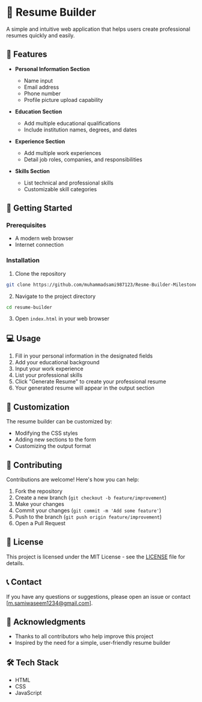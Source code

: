 # 📝 Resume Builder

A simple and intuitive web application that helps users create professional resumes quickly and easily.

## 🌟 Features

- **Personal Information Section**
  - Name input
  - Email address
  - Phone number
  - Profile picture upload capability

- **Education Section**
  - Add multiple educational qualifications
  - Include institution names, degrees, and dates

- **Experience Section**
  - Add multiple work experiences
  - Detail job roles, companies, and responsibilities

- **Skills Section**
  - List technical and professional skills
  - Customizable skill categories

## 🚀 Getting Started

### Prerequisites

- A modern web browser
- Internet connection

### Installation

1. Clone the repository
```bash
git clone https://github.com/muhammadsami987123/Resme-Builder-Milestone-4.git
```

2. Navigate to the project directory
```bash
cd resume-builder
```

3. Open `index.html` in your web browser

## 💻 Usage

1. Fill in your personal information in the designated fields
2. Add your educational background
3. Input your work experience
4. List your professional skills
5. Click "Generate Resume" to create your professional resume
6. Your generated resume will appear in the output section

## 🎨 Customization

The resume builder can be customized by:
- Modifying the CSS styles
- Adding new sections to the form
- Customizing the output format

## 🤝 Contributing

Contributions are welcome! Here's how you can help:

1. Fork the repository
2. Create a new branch (`git checkout -b feature/improvement`)
3. Make your changes
4. Commit your changes (`git commit -m 'Add some feature'`)
5. Push to the branch (`git push origin feature/improvement`)
6. Open a Pull Request

## 📄 License

This project is licensed under the MIT License - see the [LICENSE](LICENSE) file for details.

## 📞 Contact

If you have any questions or suggestions, please open an issue or contact [m.samiwaseem1234@gmail.com].

## 🙏 Acknowledgments

- Thanks to all contributors who help improve this project
- Inspired by the need for a simple, user-friendly resume builder

## 🛠️ Tech Stack

- HTML
- CSS
- JavaScript 

